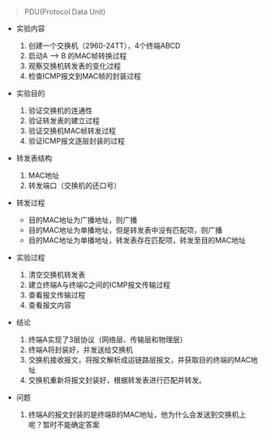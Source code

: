 > PDU(Protocol Data Unit)
- 实验内容
  1. 创建一个交换机（2960-24TT），4个终端ABCD
  2. 启动A --> B 的MAC帧转换过程
  3. 观察交换机转发表的变化过程
  4. 检查ICMP报文到MAC帧的封装过程

- 实验目的
  1. 验证交换机的连通性
  2. 验证转发表的建立过程
  3. 验证交换机MAC帧转发过程
  4. 验证ICMP报文逐层封装的过程

- 转发表结构
  1. MAC地址
  2. 转发端口（交换机的还口号）


- 转发过程
  - 目的MAC地址为广播地址，则广播
  - 目的MAC地址为单播地址，但是转发表中没有匹配项，则广播
  - 目的MAC地址为单播地址，转发表存在匹配项，转发至目的MAC地址


- 实验过程
  1. 清空交换机转发表
  2. 建立终端A与终端C之间的ICMP报文传输过程
  3. 查看报文传输过程
  4. 查看报文内容


- 结论
  1. 终端A实现了3层协议（网络层、传输层和物理层）
  2. 终端A将封装好，并发送给交换机
  3. 交换机接收报文，将报文解析成运链路层报文，并获取目的终端的MAC地址
  4. 交换机重新将报文封装好，根据转发表进行匹配并转发。

- 问题
  1. 终端A的报文封装的是终端B的MAC地址，他为什么会发送到交换机上呢？暂时不能确定答案
